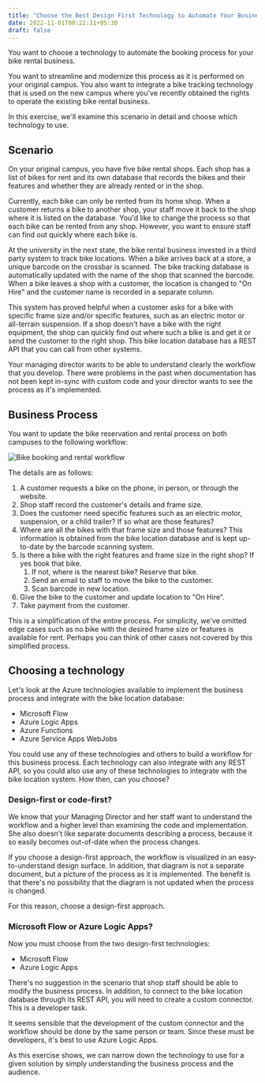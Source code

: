 ```yaml
---
title: "Choose the Best Design First Technology to Automate Your Business Process"
date: 2022-11-01T00:22:11+05:30
draft: false
---
```


<p>You want to choose a technology to automate the booking process for your bike rental business.</p>
<p>You want to streamline and modernize this process as it is performed on your original campus. You also want to integrate a bike tracking technology that is used on the new campus where you've recently obtained the rights to operate the existing bike rental business.</p>
<p>In this exercise, we'll examine this scenario in detail and choose which technology to use.</p>
<h2 id="scenario">Scenario</h2>
<p>On your original campus, you have five bike rental shops. Each shop has a list of bikes for rent and its own database that records the bikes and their features and whether they are already rented or in the shop.</p>
<p>Currently, each bike can only be rented from its home shop. When a customer returns a bike to another shop, your staff move it back to the shop where it is listed on the database. You'd like to change the process so that each bike can be rented from any shop. However, you want to ensure staff can find out quickly where each bike is.</p>
<p>At the university in the next state, the bike rental business invested in a third party system to track bike locations. When a bike arrives back at a store, a unique barcode on the crossbar is scanned. The bike tracking database is automatically updated with the name of the shop that scanned the barcode. When a bike leaves a shop with a customer, the location is changed to &quot;On Hire&quot; and the customer name is recorded in a separate column.</p>
<p>This system has proved helpful when a customer asks for a bike with specific frame size and/or specific features, such as an electric motor or all-terrain suspension. If a shop doesn't have a bike with the right equipment, the shop can quickly find out where such a bike is and get it or send the customer to the right shop. This bike location database has a REST API that you can call from other systems.</p>
<p>Your managing director wants to be able to understand clearly the workflow that you develop. There were problems in the past when documentation has not been kept in-sync with custom code and your director wants to see the process as it's implemented.</p>
<h2 id="business-process">Business Process</h2>
<p>You want to update the bike reservation and rental process on both campuses to the following workflow:</p>
<p><img src="https://docs.microsoft.com/en-us/learn/modules/choose-azure-service-to-integrate-and-automate-business-processes/media/4-bike-hire-workflow.png" alt="Bike booking and rental workflow" data-linktype="relative-path"></p>
<p>The details are as follows:</p>
<ol>
<li>A customer requests a bike on the phone, in person, or through the website.</li>
<li>Shop staff record the customer's details and frame size.</li>
<li>Does the customer need specific features such as an electric motor, suspension, or a child trailer? If so what are those features?</li>
<li>Where are all the bikes with that frame size and  those features? This information is obtained from the bike location database and is kept up-to-date by the barcode scanning system.</li>
<li>Is there a bike with the right features and frame size in the right shop? If yes book that bike.
<ol>
<li>If not, where is the nearest bike? Reserve that bike.</li>
<li>Send an email to staff to move the bike to the customer.</li>
<li>Scan barcode in new location.</li>
</ol>
</li>
<li>Give the bike to the customer and update location to &quot;On Hire&quot;.</li>
<li>Take payment from the customer.</li>
</ol>
<p>This is a simplification of the entire process. For simplicity, we've omitted edge cases such as no bike with the desired frame size or features is available for rent. Perhaps you can think of other cases not covered by this simplified process.</p>
<h2 id="choosing-a-technology">Choosing a technology</h2>
<p>Let's look at the Azure technologies available to implement the business process and integrate with the bike location database:</p>
<ul>
<li>Microsoft Flow</li>
<li>Azure Logic Apps</li>
<li>Azure Functions</li>
<li>Azure Service Apps WebJobs</li>
</ul>
<p>You could use any of these technologies and others to build a workflow for this business process. Each technology can also integrate with any REST API, so you could also use any of these technologies to integrate with the bike location system. How then, can you choose?</p>
<h3 id="design-first-or-code-first">Design-first or code-first?</h3>
<p>We know that your Managing Director and her staff want to understand the workflow and a higher level than examining the code and implementation. She also doesn't like separate documents describing a process, because it so easily becomes out-of-date when the process changes.</p>
<p>If you choose a design-first approach, the workflow is visualized in an easy-to-understand design surface. In addition, that diagram is not a separate document, but a picture of the process as it is implemented. The benefit is that there's no possibility that the diagram is not updated when the process is changed.</p>
<p>For this reason, choose a design-first approach.</p>
<h3 id="microsoft-flow-or-azure-logic-apps">Microsoft Flow or Azure Logic Apps?</h3>
<p>Now you must choose from the two design-first technologies:</p>
<ul>
<li>Microsoft Flow</li>
<li>Azure Logic Apps</li>
</ul>
<p>There's no suggestion in the scenario that shop staff should be able to modify the business process. In addition, to connect to the bike location database through its REST API, you will need to create a custom connector. This is a developer task.</p>
<p>It seems sensible that the development of the custom connector and the workflow should be done by the same person or team. Since these must be developers, it's best to use Azure Logic Apps.</p>
<p>As this exercise shows, we can narrow down the technology to use for a given solution by simply understanding the business process and the audience.</p>

